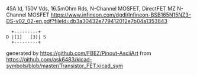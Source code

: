 45A Id, 150V Vds, 16.5mOhm Rds, N-Channel MOSFET, DirectFET MZ
N-Channel MOSFET
https://www.infineon.com/dgdl/Infineon-BSB165N15NZ3-DS-v02_02-en.pdf?fileId=db3a30432e779412012e7b04a1353843


	  +---------+
	D |[1]   [3]| S
	  +---------+


generated by https://github.com/FBEZ/Pinout-AsciiArt from https://github.com/ask6483/kicad-symbols/blob/master/Transistor_FET.kicad_sym